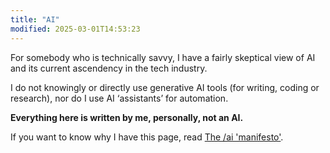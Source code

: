 ```yaml
---
title: "AI"
modified: 2025-03-01T14:53:23
---
```


For somebody who is technically savvy, I have a fairly skeptical view of AI and its current ascendency in the tech industry.

I do not knowingly or directly use generative AI tools (for writing, coding or research), nor do I use AI ‘assistants’ for automation.

**Everything here is written by me, personally, not an AI.**

If you want to know why I have this page, read [The /ai 'manifesto'](https://www.bydamo.la/p/ai-manifesto).